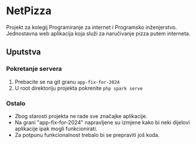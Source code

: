 # NetPizza
Projekt za kolegij Programiranje za internet i Programsko inženjerstvo.
Jednostavna web aplikacija koja služi za naručivanje pizza putem interneta.

## Uputstva
### Pokretanje servera
1. Prebacite se na git granu `app-fix-for-2024`
2. U root direktoriju projekta pokrenite `php spark serve`

### Ostalo
- Zbog starosti projekta ne rade sve značajke aplikacije.
- Na grani "app-fix-for-2024" napravljene su izmjene kako bi neki dijelovi aplikacije ipak mogli funkcionirati.
- Za potpunu funkcionalnost trebalo bi se prepraviti još koda.